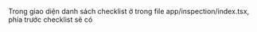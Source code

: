 Trong giao diện danh sách checklist ở trong file app/inspection/index.tsx, phía trước checklist sẽ có